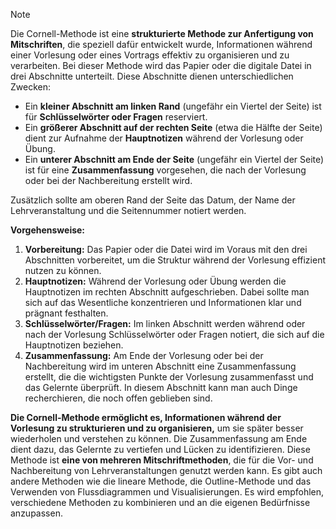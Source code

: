 > [!NOTE]
> Die Cornell-Methode ist eine **strukturierte Methode zur Anfertigung von Mitschriften**, die speziell dafür entwickelt wurde, Informationen während einer Vorlesung oder eines Vortrags effektiv zu organisieren und zu verarbeiten. Bei dieser Methode wird das Papier oder die digitale Datei in drei Abschnitte unterteilt. Diese Abschnitte dienen unterschiedlichen Zwecken:
> 
> *   Ein **kleiner Abschnitt am linken Rand** (ungefähr ein Viertel der Seite) ist für **Schlüsselwörter oder Fragen** reserviert.
> *   Ein **größerer Abschnitt auf der rechten Seite** (etwa die Hälfte der Seite) dient zur Aufnahme der **Hauptnotizen** während der Vorlesung oder Übung.
> *   Ein **unterer Abschnitt am Ende der Seite** (ungefähr ein Viertel der Seite) ist für eine **Zusammenfassung** vorgesehen, die nach der Vorlesung oder bei der Nachbereitung erstellt wird.
> 

Zusätzlich sollte am oberen Rand der Seite das Datum, der Name der Lehrveranstaltung und die Seitennummer notiert werden.

**Vorgehensweise:**
1.  **Vorbereitung:** Das Papier oder die Datei wird im Voraus mit den drei Abschnitten vorbereitet, um die Struktur während der Vorlesung effizient nutzen zu können.
2.  **Hauptnotizen:** Während der Vorlesung oder Übung werden die Hauptnotizen im rechten Abschnitt aufgeschrieben. Dabei sollte man sich auf das Wesentliche konzentrieren und Informationen klar und prägnant festhalten.
3.  **Schlüsselwörter/Fragen:** Im linken Abschnitt werden während oder nach der Vorlesung Schlüsselwörter oder Fragen notiert, die sich auf die Hauptnotizen beziehen.
4.  **Zusammenfassung:** Am Ende der Vorlesung oder bei der Nachbereitung wird im unteren Abschnitt eine Zusammenfassung erstellt, die die wichtigsten Punkte der Vorlesung zusammenfasst und das Gelernte überprüft. In diesem Abschnitt kann man auch Dinge recherchieren, die noch offen geblieben sind.

**Die Cornell-Methode ermöglicht es, Informationen während der Vorlesung zu strukturieren und zu organisieren,** um sie später besser wiederholen und verstehen zu können. Die Zusammenfassung am Ende dient dazu, das Gelernte zu vertiefen und Lücken zu identifizieren. Diese Methode ist **eine von mehreren Mitschriftmethoden**, die für die Vor- und Nachbereitung von Lehrveranstaltungen genutzt werden kann. Es gibt auch andere Methoden wie die lineare Methode, die Outline-Methode und das Verwenden von Flussdiagrammen und Visualisierungen. Es wird empfohlen, verschiedene Methoden zu kombinieren und an die eigenen Bedürfnisse anzupassen.